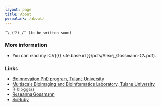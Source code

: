 ```yaml
---
layout: page
title: About
permalink: /about/
---
```


`¯\_(ツ)_/¯ (to be written soon)`

### More information

* You can read my [CV]({{ site.baseurl }}/pdfs/Alexej_Gossmann-CV.pdf).

### Links

* [Bioinnovation PhD program, Tulane University](http://www2.tulane.edu/bioinnovation-IGERT/)
* [Multiscale Bioimaging and Bioinformatics Laboratory, Tulane University](http://www.tulane.edu/~wyp/)
* [R-bloggers](https://www.r-bloggers.com/)
* [Roseanna Gossmann](http://math.tulane.edu/~rpealate/)
* [SciRuby](http://sciruby.com/)
